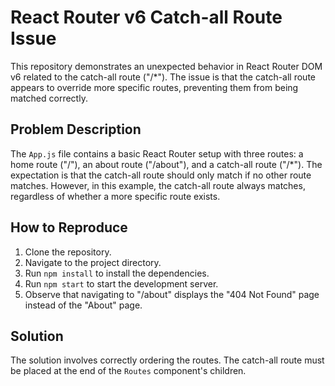 # React Router v6 Catch-all Route Issue

This repository demonstrates an unexpected behavior in React Router DOM v6 related to the catch-all route ("/*").  The issue is that the catch-all route appears to override more specific routes, preventing them from being matched correctly.

## Problem Description

The `App.js` file contains a basic React Router setup with three routes: a home route ("/"), an about route ("/about"), and a catch-all route ("/*").  The expectation is that the catch-all route should only match if no other route matches. However, in this example, the catch-all route always matches, regardless of whether a more specific route exists.

## How to Reproduce

1. Clone the repository.
2. Navigate to the project directory.
3. Run `npm install` to install the dependencies.
4. Run `npm start` to start the development server.
5. Observe that navigating to "/about" displays the "404 Not Found" page instead of the "About" page.

## Solution

The solution involves correctly ordering the routes. The catch-all route must be placed at the end of the `Routes` component's children.